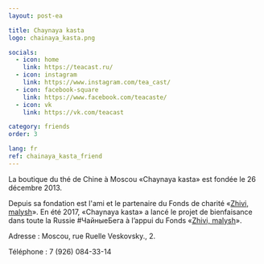 ```yaml
---
layout: post-ea

title: Chaynaya kasta
logo: chainaya_kasta.png

socials:
  - icon: home
    link: https://teacast.ru/
  - icon: instagram
    link: https://www.instagram.com/tea_cast/
  - icon: facebook-square
    link: https://www.facebook.com/teacaste/
  - icon: vk
    link: https://vk.com/teacast

category: friends
order: 3

lang: fr
ref: chainaya_kasta_friend
---
```


La boutique du thé de Chine à Moscou  «Chaynaya kasta» est fondée le 26 décembre 2013.

Depuis sa fondation  est l'ami et le partenaire du Fonds de charité «<a href="https://fondzhivimalysh.ru/" target="_blank">Zhivi, malysh</a>». En été  2017, «Chaynaya kasta» a lancé le projet de bienfaisance  dans  toute la Russie #ЧайныеБега à l’appui  du Fonds «<a href="https://fondzhivimalysh.ru/" target="_blank">Zhivi, malysh</a>».

Adresse : Moscou, rue Ruelle Veskovsky., 2. 

Téléphone : 7 (926) 084-33-14



